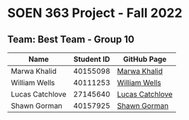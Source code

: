 # SOEN 363 Project - Fall 2022

## Team: Best Team - Group 10
| Name                 | Student ID | GitHub Page                                                   |
| -------------------- | ---------- | ------------------------------------------------------------- |
| Marwa Khalid | 40155098 | [Marwa Khalid](https://github.com/MarwaKhalid) |
| William Wells | 40111253 | [William Wells](https://github.com/RealWilliamWells) |
| Lucas Catchlove | 27145640 | [Lucas Catchlove](https://github.com/LucasCatchlove) |
| Shawn Gorman | 40157925 | [Shawn Gorman](https://github.com/gormshaw23) |
